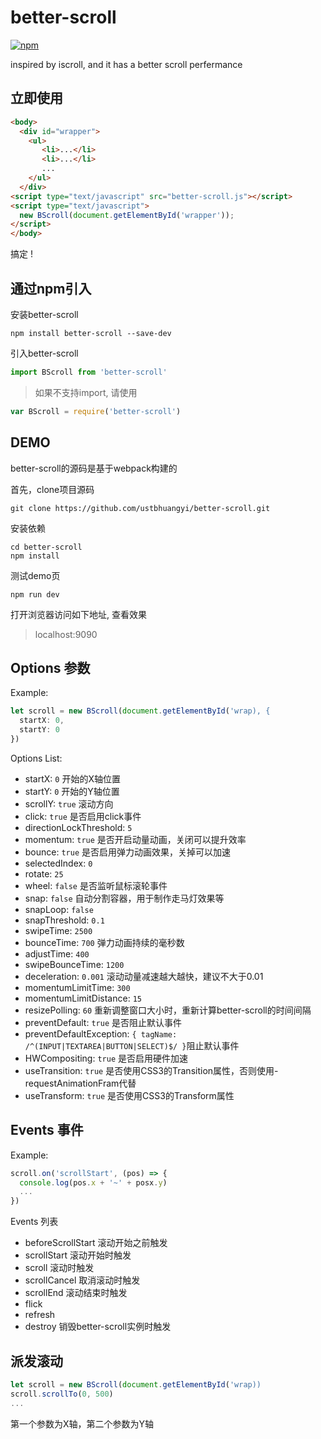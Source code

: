 # better-scroll
[![npm](https://img.shields.io/npm/v/better-scroll.svg?style=flat-square)](https://www.npmjs.com/package/better-scroll)

inspired by iscroll, and it has a better scroll perfermance

## 立即使用

```HTML
<body>
  <div id="wrapper">
    <ul>
	   <li>...</li>
	   <li>...</li>
	   ...
    </ul>
  </div>
<script type="text/javascript" src="better-scroll.js"></script>
<script type="text/javascript">
  new BScroll(document.getElementById('wrapper'));
</script>
</body>
```

搞定 !

## 通过npm引入

安装better-scroll

```shell
npm install better-scroll --save-dev
```
引入better-scroll

```javascript
import BScroll from 'better-scroll'
```

>如果不支持import, 请使用

```javascript
var BScroll = require('better-scroll')
```

## DEMO
better-scroll的源码是基于webpack构建的

首先，clone项目源码

```shell
git clone https://github.com/ustbhuangyi/better-scroll.git
```

安装依赖

```shell
cd better-scroll
npm install
```

测试demo页

```shell
npm run dev
```

打开浏览器访问如下地址, 查看效果

> localhost:9090

## Options 参数

Example:

```javascript
let scroll = new BScroll(document.getElementById('wrap), {
  startX: 0,
  startY: 0
})
```

Options List:

- startX: `0` 开始的X轴位置
- startY: `0` 开始的Y轴位置
- scrollY: `true` 滚动方向
- click: `true` 是否启用click事件
- directionLockThreshold: `5`
- momentum: `true` 是否开启动量动画，关闭可以提升效率
- bounce: `true` 是否启用弹力动画效果，关掉可以加速
- selectedIndex: `0`
- rotate: `25`
- wheel: `false` 是否监听鼠标滚轮事件
- snap: `false` 自动分割容器，用于制作走马灯效果等
- snapLoop: `false`
- snapThreshold: `0.1`
- swipeTime: `2500`
- bounceTime: `700` 弹力动画持续的毫秒数
- adjustTime: `400`
- swipeBounceTime: `1200`
- deceleration: `0.001` 滚动动量减速越大越快，建议不大于0.01
- momentumLimitTime: `300`
- momentumLimitDistance: `15`
- resizePolling: `60` 重新调整窗口大小时，重新计算better-scroll的时间间隔
- preventDefault: `true` 是否阻止默认事件
- preventDefaultException: `{ tagName: /^(INPUT|TEXTAREA|BUTTON|SELECT)$/ }`阻止默认事件
- HWCompositing: `true` 是否启用硬件加速
- useTransition: `true` 是否使用CSS3的Transition属性，否则使用-requestAnimationFram代替
- useTransform: `true` 是否使用CSS3的Transform属性

## Events 事件

Example:

```javascript
scroll.on('scrollStart', (pos) => {
  console.log(pos.x + '~' + posx.y)
  ...
})
```

Events 列表

- beforeScrollStart 滚动开始之前触发
- scrollStart 滚动开始时触发
- scroll 滚动时触发
- scrollCancel 取消滚动时触发
- scrollEnd 滚动结束时触发
- flick 
- refresh
- destroy 销毁better-scroll实例时触发


## 派发滚动

```javascript
let scroll = new BScroll(document.getElementById('wrap))
scroll.scrollTo(0, 500)
...
```

第一个参数为X轴，第二个参数为Y轴